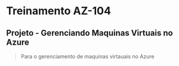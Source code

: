 
# Treinamento AZ-104

## Projeto - Gerenciando Maquinas Virtuais no Azure

> Para o gerenciamento de maquinas virtauais no Azure